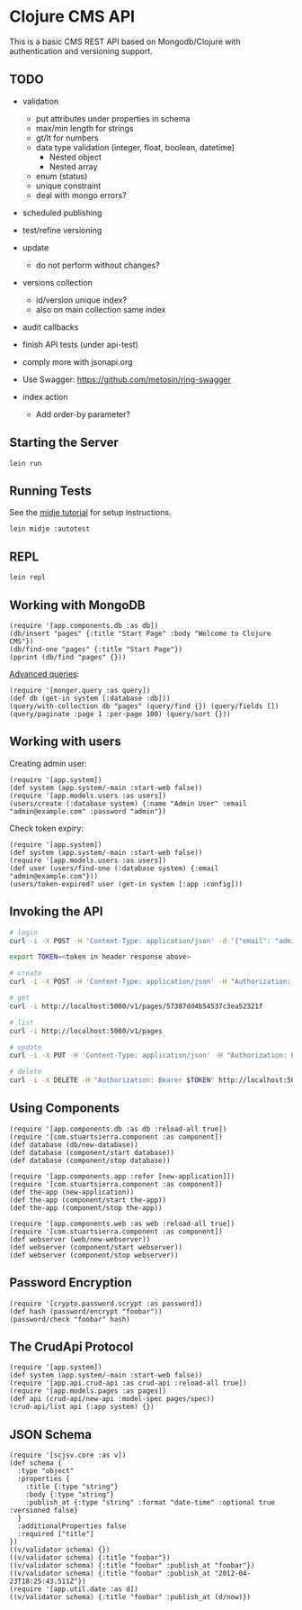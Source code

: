 # Clojure CMS API

This is a basic CMS REST API based on Mongodb/Clojure with authentication and versioning support.

## TODO

* validation
  * put attributes under properties in schema
  * max/min length for strings
  * gt/lt for numbers
  * data type validation (integer, float, boolean, datetime)
    * Nested object
    * Nested array
  * enum (status)
  * unique constraint
  * deal with mongo errors?

* scheduled publishing

* test/refine versioning

* update
  * do not perform without changes?

* versions collection
  * id/version unique index?
  * also on main collection same index

* audit callbacks

* finish API tests (under api-test)

* comply more with jsonapi.org

* Use Swagger: https://github.com/metosin/ring-swagger

* index action
  * Add order-by parameter?

## Starting the Server

```
lein run
```

## Running Tests

See the [midje tutorial](https://github.com/marick/Midje/wiki/A-tutorial-introduction) for setup instructions.

```
lein midje :autotest
```

## REPL

```
lein repl
```

## Working with MongoDB

```
(require '[app.components.db :as db])
(db/insert "pages" {:title "Start Page" :body "Welcome to Clojure CMS"})
(db/find-one "pages" {:title "Start Page"})
(pprint (db/find "pages" {}))
```

[Advanced queries](http://clojuremongodb.info/articles/getting_started.html#using_mongodb_query_operators):

```
(require '[monger.query :as query])
(def db (get-in system [:database :db]))
(query/with-collection db "pages" (query/find {}) (query/fields []) (query/paginate :page 1 :per-page 100) (query/sort {}))
```

## Working with users

Creating admin user:

```
(require '[app.system])
(def system (app.system/-main :start-web false))
(require '[app.models.users :as users])
(users/create (:database system) {:name "Admin User" :email "admin@example.com" :password "admin"})
```

Check token expiry:

```
(require '[app.system])
(def system (app.system/-main :start-web false))
(require '[app.models.users :as users])
(def user (users/find-one (:database system) {:email "admin@example.com"}))
(users/token-expired? user (get-in system [:app :config]))
```

## Invoking the API

```bash
# login
curl -i -X POST -H 'Content-Type: application/json' -d '{"email": "admin@example.com", "password": "admin"}' http://localhost:5000/v1/login

export TOKEN=<token in header response above>

# create
curl -i -X POST -H 'Content-Type: application/json' -H "Authorization: Bearer $TOKEN" -d '{"pages": {"title": "foo", "body": "bar"}}' http://localhost:5000/v1/pages

# get
curl -i http://localhost:5000/v1/pages/57387dd4b54537c3ea52321f

# list
curl -i http://localhost:5000/v1/pages

# update
curl -i -X PUT -H 'Content-Type: application/json' -H "Authorization: Bearer $TOKEN" -d '{"pages": {"title": "foo EDIT"}}' http://localhost:5000/v1/pages/57387dd4b54537c3ea52321f

# delete
curl -i -X DELETE -H "Authorization: Bearer $TOKEN" http://localhost:5000/v1/pages/57387dd4b54537c3ea52321f
```

## Using Components

```
(require '[app.components.db :as db :reload-all true])
(require '[com.stuartsierra.component :as component])
(def database (db/new-database))
(def database (component/start database))
(def database (component/stop database))
```

```
(require '[app.components.app :refer [new-application]])
(require '[com.stuartsierra.component :as component])
(def the-app (new-application))
(def the-app (component/start the-app))
(def the-app (component/stop the-app))
```

```
(require '[app.components.web :as web :reload-all true])
(require '[com.stuartsierra.component :as component])
(def webserver (web/new-webserver))
(def webserver (component/start webserver))
(def webserver (component/stop webserver))
```

## Password Encryption

```
(require '[crypto.password.scrypt :as password])
(def hash (password/encrypt "foobar"))
(password/check "foobar" hash)
```

## The CrudApi Protocol

```
(require '[app.system])
(def system (app.system/-main :start-web false))
(require '[app.api.crud-api :as crud-api :reload-all true])
(require '[app.models.pages :as pages])
(def api (crud-api/new-api :model-spec pages/spec))
(crud-api/list api (:app system) {})
```

## JSON Schema

```
(require '[scjsv.core :as v])
(def schema {
  :type "object"
  :properties {
    :title {:type "string"}
    :body {:type "string"}
    :publish_at {:type "string" :format "date-time" :optional true :versioned false}
  }
  :additionalProperties false
  :required ["title"]
})
((v/validator schema) {})
((v/validator schema) {:title "foobar"})
((v/validator schema) {:title "foobar" :publish_at "foobar"})
((v/validator schema) {:title "foobar" :publish_at "2012-04-23T18:25:43.511Z"})
(require '[app.util.date :as d])
((v/validator schema) {:title "foobar" :publish_at (d/now)})
```
